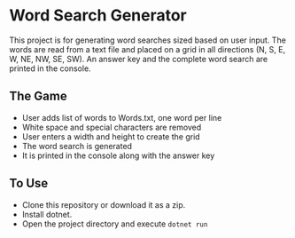 # Word Search Generator
This project is for generating word searches sized based on user input.
The words are read from a text file and placed on a grid in all directions (N, S, E, W, NE, NW, SE, SW).
An answer key and the complete word search are printed in the console.


## The Game
- User adds list of words to Words.txt, one word per line
- White space and special characters are removed
- User enters a width and height to create the grid
- The word search is generated
- It is printed in the console along with the answer key
 

## To Use
- Clone this repository or download it as a zip.
- Install dotnet.
- Open the project directory and execute `dotnet run`
